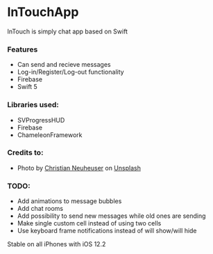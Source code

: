 # InTouchApp
InTouch is simply chat app based on Swift

### Features
- Can send and recieve messages
- Log-in/Register/Log-out functionality
- Firebase
- Swift 5

### Libraries used:
- SVProgressHUD
- Firebase
- ChameleonFramework

### Credits to:
- Photo by [Christian Neuheuser](https://unsplash.com/photos/G0WT6KLWTwY?utm_source=unsplash&utm_medium=referral&utm_content=creditCopyText) on [Unsplash](https://unsplash.com/t/nature?utm_source=unsplash&utm_medium=referral&utm_content=creditCopyText)

### TODO:

- Add animations to message bubbles
- Add chat rooms
- Add possibility to send new messages while old ones are sending
- Make single custom cell instead of using two cells
- Use keyboard frame notifications instead of will show/will hide


Stable on all iPhones with iOS 12.2
